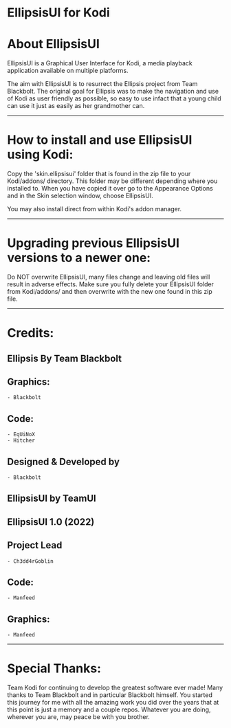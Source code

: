 EllipsisUI for Kodi
=====================================

About EllipsisUI
==============

EllipsisUI is a Graphical User Interface for Kodi, a media playback application available on multiple platforms.

The aim with EllipsisUI is to resurrect the Ellipsis project from Team Blackbolt. The original goal for Ellipsis was to make the navigation and use of Kodi as user friendly as possible, so easy to use infact that a young child can use it just as easily as her grandmother can.

------------------------------------------------------------------------
How to install and use EllipsisUI using Kodi:
====================================

Copy the 'skin.ellipsisui' folder that is found in the zip file to your Kodi/addons/ directory.
This folder may be different depending where you installed to. When you have copied it
over go to the Appearance Options and in the Skin selection window, choose EllipsisUI.

You may also install direct from within Kodi's addon manager.

-------------------------------------------------
Upgrading previous EllipsisUI versions to a newer one:
=================================================

Do NOT overwrite EllipsisUI, many files change and leaving old files will result in adverse
effects. Make sure you fully delete your EllipsisUI folder from Kodi/addons/ and then overwrite with
the new one found in this zip file.

--------
Credits:
========

Ellipsis
By Team Blackbolt
-----------------------

Graphics:
-----------------------
    - Blackbolt

Code:
---------------------
    - EqUiNoX
    - Hitcher

Designed & Developed by
-----------------------
    - Blackbolt

EllipsisUI
by TeamUI
----------------------------------

EllipsisUI 1.0 (2022)
-------------------

Project Lead
-----------------------
    - Ch3dd4rGoblin
    
Code:
---------------------
    - Manfeed

Graphics:
-----------------------
    - Manfeed 

------------------
Special Thanks:
==================

Team Kodi for continuing to develop the greatest software ever made! 
Many thanks to Team Blackbolt and in particular Blackbolt himself. You started this journey for me with all the amazing work you did over the years that at this point is just a memory and a couple repos. Whatever you are doing, wherever you are, may peace be with you brother.


